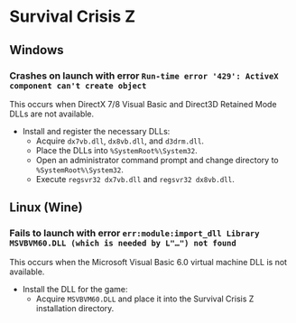 # Survival Crisis Z

## Windows

### Crashes on launch with error `Run-time error '429': ActiveX component can't create object`

This occurs when DirectX 7/8 Visual Basic and Direct3D Retained Mode DLLs are
not available.

* Install and register the necessary DLLs:
  * Acquire `dx7vb.dll`, `dx8vb.dll`, and `d3drm.dll`.
  * Place the DLLs into `%SystemRoot%\System32`.
  * Open an administrator command prompt and change directory to
    `%SystemRoot%\System32`.
  * Execute `regsvr32 dx7vb.dll` and `regsvr32 dx8vb.dll`.

## Linux (Wine)

### Fails to launch with error `err:module:import_dll Library MSVBVM60.DLL (which is needed by L"…") not found`

This occurs when the Microsoft Visual Basic 6.0 virtual machine DLL is not
available.

* Install the DLL for the game:
  * Acquire `MSVBVM60.DLL` and place it into the Survival Crisis Z installation
    directory.
